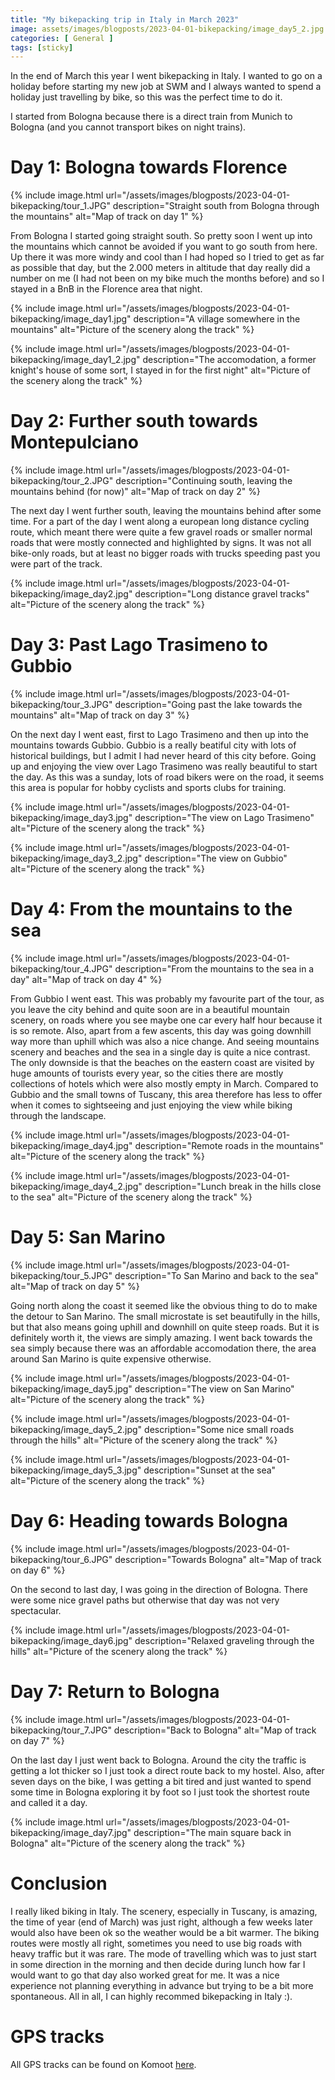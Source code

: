 ```yaml
---
title: "My bikepacking trip in Italy in March 2023"
image: assets/images/blogposts/2023-04-01-bikepacking/image_day5_2.jpg
categories: [ General ]
tags: [sticky]
---
```


In the end of March this year I went bikepacking in Italy. I wanted to go on a holiday before starting my new job at SWM and I always wanted to spend a holiday just travelling by bike, so this was the perfect time to do it.

I started from Bologna because there is a direct train from Munich to Bologna (and you cannot transport bikes on night trains).

# Day 1: Bologna towards Florence

{% include image.html
    url="/assets/images/blogposts/2023-04-01-bikepacking/tour_1.JPG"
    description="Straight south from Bologna through the mountains"
    alt="Map of track on day 1" %}

From Bologna I started going straight south. So pretty soon I went up into the mountains which cannot be avoided if you want to go south from here. Up there it was more windy and cool than I had hoped so I tried to get as far as possible that day, but the 2.000 meters in altitude that day really did a number on me (I had not been on my bike much the months before) and so I stayed in a BnB in the Florence area that night.

{% include image.html
    url="/assets/images/blogposts/2023-04-01-bikepacking/image_day1.jpg"
    description="A village somewhere in the mountains"
    alt="Picture of the scenery along the track" %}

{% include image.html
    url="/assets/images/blogposts/2023-04-01-bikepacking/image_day1_2.jpg"
    description="The accomodation, a former knight's house of some sort, I stayed in for the first night"
    alt="Picture of the scenery along the track" %}

# Day 2: Further south towards Montepulciano

{% include image.html
    url="/assets/images/blogposts/2023-04-01-bikepacking/tour_2.JPG"
    description="Continuing south, leaving the mountains behind (for now)"
    alt="Map of track on day 2" %}

The next day I went further south, leaving the mountains behind after some time. For a part of the day I went along a european long distance cycling route, which meant there were quite a few gravel roads or smaller normal roads that were mostly connected and highlighted by signs. It was not all bike-only roads, but at least no bigger roads with trucks speeding past you were part of the track.

{% include image.html
    url="/assets/images/blogposts/2023-04-01-bikepacking/image_day2.jpg"
    description="Long distance gravel tracks"
    alt="Picture of the scenery along the track" %}

# Day 3: Past Lago Trasimeno to Gubbio

{% include image.html
    url="/assets/images/blogposts/2023-04-01-bikepacking/tour_3.JPG"
    description="Going past the lake towards the mountains"
    alt="Map of track on day 3" %}

On the next day I went east, first to Lago Trasimeno and then up into the mountains towards Gubbio. Gubbio is a really beatiful city with lots of historical buildings, but I admit I had never heard of this city before.
Going up and enjoying the view over Lago Trasimeno was really beautiful to start the day. As this was a sunday, lots of road bikers were on the road, it seems this area is popular for hobby cyclists and sports clubs for training.

{% include image.html
    url="/assets/images/blogposts/2023-04-01-bikepacking/image_day3.jpg"
    description="The view on Lago Trasimeno"
    alt="Picture of the scenery along the track" %}

{% include image.html
    url="/assets/images/blogposts/2023-04-01-bikepacking/image_day3_2.jpg"
    description="The view on Gubbio"
    alt="Picture of the scenery along the track" %}

# Day 4: From the mountains to the sea

{% include image.html
    url="/assets/images/blogposts/2023-04-01-bikepacking/tour_4.JPG"
    description="From the mountains to the sea in a day"
    alt="Map of track on day 4" %}

From Gubbio I went east. This was probably my favourite part of the tour, as you leave the city behind and quite soon are in a beautiful mountain scenery, on roads where you see maybe one car every half hour because it is so remote. Also, apart from a few ascents, this day was going downhill way more than uphill which was also a nice change. And seeing mountains scenery and beaches and the sea in a single day is quite a nice contrast. The only downside is that the beaches on the eastern coast are visited by huge amounts of tourists every year, so the cities there are mostly collections of hotels which were also mostly empty in March. Compared to Gubbio and the small towns of Tuscany, this area therefore has less to offer when it comes to sightseeing and just enjoying the view while biking through the landscape.

{% include image.html
    url="/assets/images/blogposts/2023-04-01-bikepacking/image_day4.jpg"
    description="Remote roads in the mountains"
    alt="Picture of the scenery along the track" %}

{% include image.html
    url="/assets/images/blogposts/2023-04-01-bikepacking/image_day4_2.jpg"
    description="Lunch break in the hills close to the sea"
    alt="Picture of the scenery along the track" %}

# Day 5: San Marino

{% include image.html
    url="/assets/images/blogposts/2023-04-01-bikepacking/tour_5.JPG"
    description="To San Marino and back to the sea"
    alt="Map of track on day 5" %}

Going north along the coast it seemed like the obvious thing to do to make the detour to San Marino. The small microstate is set beautifully in the hills, but that also means going uphill and downhill on quite steep roads. But it is definitely worth it, the views are simply amazing.
I went back towards the sea simply because there was an affordable accomodation there, the area around San Marino is quite expensive otherwise.

{% include image.html
    url="/assets/images/blogposts/2023-04-01-bikepacking/image_day5.jpg"
    description="The view on San Marino"
    alt="Picture of the scenery along the track" %}

{% include image.html
    url="/assets/images/blogposts/2023-04-01-bikepacking/image_day5_2.jpg"
    description="Some nice small roads through the hills"
    alt="Picture of the scenery along the track" %}

{% include image.html
    url="/assets/images/blogposts/2023-04-01-bikepacking/image_day5_3.jpg"
    description="Sunset at the sea"
    alt="Picture of the scenery along the track" %}

# Day 6: Heading towards Bologna

{% include image.html
    url="/assets/images/blogposts/2023-04-01-bikepacking/tour_6.JPG"
    description="Towards Bologna"
    alt="Map of track on day 6" %}

On the second to last day, I was going in the direction of Bologna. There were some nice gravel paths but otherwise that day was not very spectacular.

{% include image.html
    url="/assets/images/blogposts/2023-04-01-bikepacking/image_day6.jpg"
    description="Relaxed graveling through the hills"
    alt="Picture of the scenery along the track" %}

# Day 7: Return to Bologna

{% include image.html
    url="/assets/images/blogposts/2023-04-01-bikepacking/tour_7.JPG"
    description="Back to Bologna"
    alt="Map of track on day 7" %}

On the last day I just went back to Bologna. Around the city the traffic is getting a lot thicker so I just took a direct route back to my hostel. Also, after seven days on the bike, I was getting a bit tired and just wanted to spend some time in Bologna exploring it by foot so I just took the shortest route and called it a day.

{% include image.html
    url="/assets/images/blogposts/2023-04-01-bikepacking/image_day7.jpg"
    description="The main square back in Bologna"
    alt="Picture of the scenery along the track" %}

# Conclusion

I really liked biking in Italy. The scenery, especially in Tuscany, is amazing, the time of year (end of March) was just right, although a few weeks later would also have been ok so the weather would be a bit warmer. The biking routes were mostly all right, sometimes you need to use big roads with heavy traffic but it was rare.
The mode of travelling which was to just start in some direction in the morning and then decide during lunch how far I would want to go that day also worked great for me. It was a nice experience not planning everything in advance but trying to be a bit more spontaneous.
All in all, I can highly recommed bikepacking in Italy :).

# GPS tracks

All GPS tracks can be found on Komoot [here](https://www.komoot.de/collection/2015602/-radtour-italien-2023-03).
